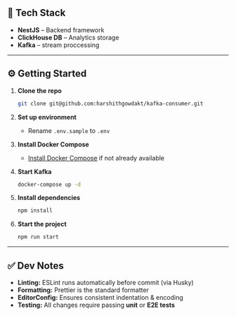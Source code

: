 ## 🚀 Tech Stack

- **NestJS** – Backend framework  
- **ClickHouse DB** – Analytics storage  
- **Kafka** – stream proccessing

---

## ⚙️ Getting Started

1. **Clone the repo**
   ```bash
   git clone git@github.com:harshithgowdakt/kafka-consumer.git
   ```

2. **Set up environment**
   - Rename `.env.sample` to `.env`

3. **Install Docker Compose**
   - [Install Docker Compose](https://docs.docker.com/desktop/setup/install/mac-install/) if not already available

4. **Start Kafka**
   ```bash
   docker-compose up -d
   ```

5. **Install dependencies**
   ```bash
   npm install
   ```

6. **Start the project**
   ```bash
   npm run start
   ```

---

## ✅ Dev Notes

- **Linting:** ESLint runs automatically before commit (via Husky)
- **Formatting:** Prettier is the standard formatter
- **EditorConfig:** Ensures consistent indentation & encoding
- **Testing:** All changes require passing **unit** or **E2E tests**
